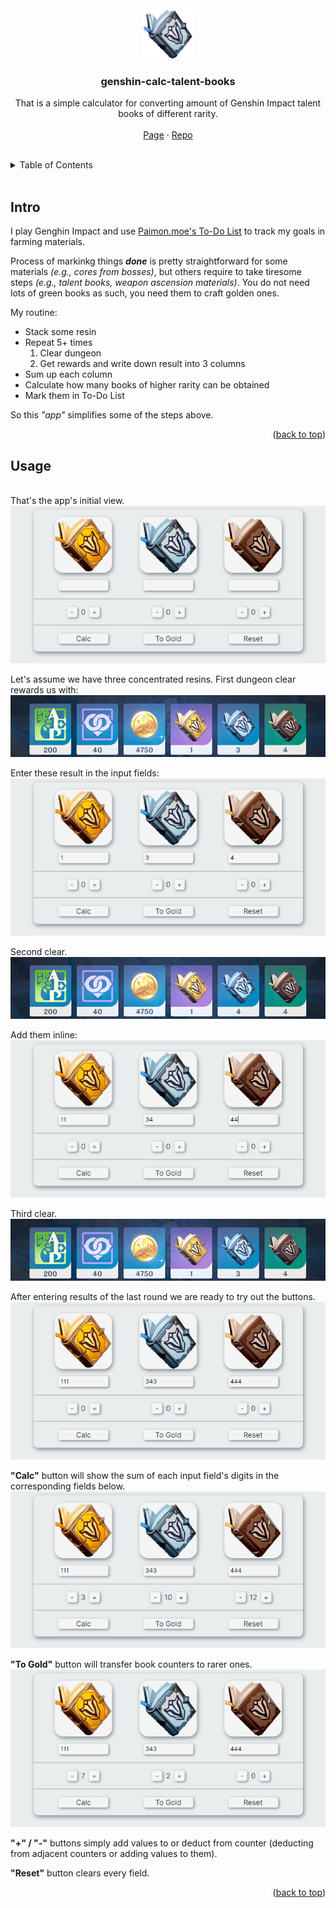 <!--https://www.markdownguide.org/basic-syntax/#reference-style-links-->

<br />
<div align="center">
  <a href="https://github.com/soulllboy/genshin-calc-talent-books">
    <img src="assets\pics\resist_rare.png" alt="Logo" width="80" height="80">
  </a>

<h3 align="center">genshin-calc-talent-books</h3>

  <p align="center">
    That is a simple calculator for converting amount of Genshin Impact talent books of different rarity.
    <br />
    <br />
    <a href="https://soulllboy.github.io/genshin-calc-talent-books/">Page</a>
    ·
    <a href="https://github.com/soulllboy/genshin-calc-talent-books">Repo</a>
  </p>
</div>

<br />
<details>
  <summary>Table of Contents</summary>
  <ul>
    <li><a href="#intro">Intro</a></li>
    <li><a href="#usage">Usage</a></li>
  </ul>
</details>
<br />

<!-- ABOUT THE PROJECT -->

## Intro

I play Genghin Impact and use <a href="https://paimon.moe/todo/">Paimon.moe's To-Do List</a> to track my goals in farming materials.

Process of markinkg things <i><b>done</b></i> is pretty straightforward for some materials <i>(e.g., cores from bosses)</i>, but others require to take tiresome steps <i>(e.g., talent books, weapon ascension materials)</i>. You do not need lots of green books as such, you need them to craft golden ones.

My routine:

<ul>
  <li>Stack some resin</li>
  <li>Repeat 5+ times
    <ol>
      <li>Clear dungeon</li>
      <li>Get rewards and write down result into 3 columns</li>
    </ol>
  </li>
  <li>Sum up each column</li>
  <li>Сalculate how many books of higher rarity can be obtained</li>
  <li>Mark them in To-Do List</li>
</ul>

So this <i>"app"</i> simplifies some of the steps above.

<p align="right">(<a href="#top">back to top</a>)</p>

<!-- USAGE EXAMPLES -->

## Usage

<br />
That's the app's initial view.
<br />
<img src="assets\guide\app00.png" />

Let's assume we have three concentrated resins. First dungeon clear rewards us with:<br />
<img src="assets\guide\expl02.png" />

Enter these result in the input fields:<br />
<img src="assets\guide\app01.png" />

Second clear.<br />
<img src="assets\guide\expl01.png" />

Add them inline:<br />
<img src="assets\guide\app02.png" />

Third clear.<br />
<img src="assets\guide\expl02.png" />

After entering results of the last round we are ready to try out the buttons.<br />
<img src="assets\guide\app03.png" />

<b>"Calc"</b> button will show the sum of each input field's digits in the corresponding fields below.<br />
<img src="assets\guide\app04.png" />

<b>"To Gold"</b> button will transfer book counters to rarer ones.<br />
<img src="assets\guide\app05.png" />

<b>"+" / "-"</b> buttons simply add values to or deduct from counter (deducting from adjacent counters or adding values to them).

<b>"Reset"</b> button clears every field.

<p align="right">(<a href="#top">back to top</a>)</p>
